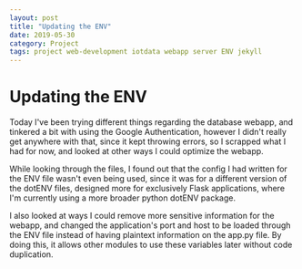 ```yaml
---
layout: post
title: "Updating the ENV"
date: 2019-05-30
category: Project
tags: project web-development iotdata webapp server ENV jekyll
---
```


# Updating the ENV

Today I've been trying different things regarding the database webapp, and tinkered a bit with using the Google Authentication, however I didn't
really get anywhere with that, since it kept throwing errors, so I scrapped what I had for now, and looked at other ways I could optimize the webapp.

While looking through the files, I found out that the config I had written for the ENV file wasn't even being used, since it was for a different
version of the dotENV files, designed more for exclusively Flask applications, where I'm currently using a more broader python dotENV package.

I also looked at ways I could remove more sensitive information for the webapp, and changed the application's port and host to be loaded through
the ENV file instead of having plaintext information on the app.py file.
By doing this, it allows other modules to use these variables later without code duplication.
